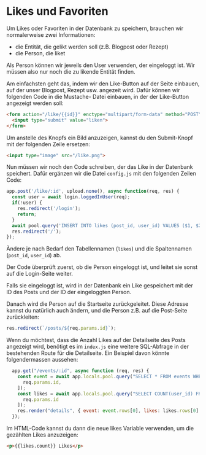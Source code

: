 # Likes und Favoriten

Um Likes oder Favoriten in der Datenbank zu speichern, brauchen wir normalerweise zwei Informationen:

* die Entität, die gelikt werden soll (z.B. Blogpost oder Rezept)
* die Person, die liket

Als Person können wir jeweils den User verwenden, der eingeloggt ist. Wir müssen also
nur noch die zu likende Entität finden.

Am einfachsten geht das, indem wir den Like-Button auf der Seite einbauen, auf der
unser Blogpost, Rezept usw. angezeit wird. Dafür können wir folgenden Code in die Mustache-
Datei einbauen, in der der Like-Button angezeigt werden soll:

```html
<form action="/like/{{id}}" enctype="multipart/form-data" method="POST">
  <input type="submit" value="liken">
</form>
```

Um anstelle des Knopfs ein Bild anzuzeigen, kannst du den Submit-Knopf mit der folgenden Zeile
ersetzen:

```html
<input type="image" src="/like.png">
```

Nun müssen wir noch den Code schreiben, der das Like in der Datenbank speichert. Dafür
ergänzen wir die Datei `config.js` mit den folgenden Zeilen Code:

```js
app.post('/like/:id', upload.none(), async function(req, res) {
  const user = await login.loggedInUser(req);
  if(!user) {
    res.redirect('/login');
    return;
  }
  await pool.query('INSERT INTO likes (post_id, user_id) VALUES ($1, $2)', [req.params.id, user.id]);
  res.redirect('/');
});
```

Ändere je nach Bedarf den Tabellennamen (`likes`) und die Spaltennamen (`post_id`, `user_id`) ab.

Der Code überprüft zuerst, ob die Person eingeloggt ist, und leitet sie sonst auf die
Login-Seite weiter.

Falls sie eingeloggt ist, wird in der Datenbank ein Like gespeichert mit der ID des
Posts und der ID der eingeloggten Person.

Danach wird die Person auf die Startseite zurückgeleitet. Diese Adresse kannst du natürlich auch
ändern, und die Person z.B. auf die Post-Seite zurückleiten:

```js
res.redirect(`/posts/${req.params.id}`);
```

Wenn du möchtest, dass die Anzahl Likes auf der Detailseite des Posts angezeigt wird, benötigt es im `index.js` eine weitere SQL-Abfrage
in der bestehenden Route für die Detailseite. Ein Beispiel davon könnte folgendermassen aussehen:

```js
  app.get("/events/:id", async function (req, res) {
    const event = await app.locals.pool.query("SELECT * FROM events WHERE id = $1", [
      req.params.id,
    ]);
    const likes = await app.locals.pool.query("SELECT COUNT(user_id) FROM likes WHERE post_id = $1", [
      req.params.id
    ]);
    res.render("details", { event: event.rows[0], likes: likes.rows[0] });
  });
```

Im HTML-Code kannst du dann die neue likes Variable verwenden, um die gezählten Likes anzuzeigen:

```html
<p>{{likes.count}} Likes</p>
```
